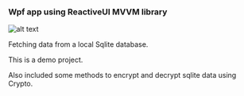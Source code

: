### Wpf app using ReactiveUI MVVM library

![alt text](https://github.com/pangoro24/WpfAppUsingReactUI/images/img1.jpg "Test demo image")

Fetching data from a local Sqlite database.

This is a demo project.

Also included some methods to encrypt and decrypt sqlite data using Crypto. 